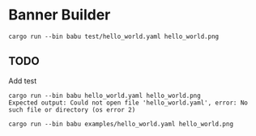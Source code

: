 # Banner Builder


```
cargo run --bin babu test/hello_world.yaml hello_world.png
```



## TODO

Add test
```
cargo run --bin babu hello_world.yaml hello_world.png
Expected output: Could not open file 'hello_world.yaml', error: No such file or directory (os error 2)
```

```
cargo run --bin babu examples/hello_world.yaml hello_world.png
```


